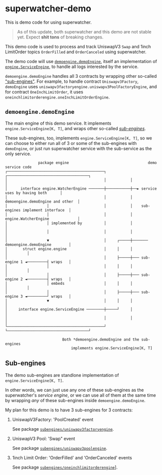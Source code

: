 # superwatcher-demo

This is demo code for using superwatcher.

> As of this update, both superwatcher and this demo are not stable yet.
> Expect **shit tons** of breaking changes.

This demo code is used to process and track UniswapV3 `Swap`
and 1inch LimitOrder topics `OrderFilled` and `OrderCanceled` using superwatcher.

The demo code will use [`demoengine.demoEngine`](./domain/usecase/demoengine/engine.go),
itself an implementation of [`engine.ServiceEngine`](/domain/usecase/engine/external_service_engine.go),
to handle all logs interested by the service.

`demoengine.demoEngine` handles all 3 contracts by wrapping other so-called ["sub-engines"](./domain/usecase/subenines).
For example, to handle contract `Uniswapv3Factory`, `demoEngine` uses `uniswapv3factoryengine.uniswapv3PoolFactoryEngine`,
and for contract `OneInchLimitOrder`, it uses `oneinchlimitorderengine.oneInchLimitOrderEngine`.

## `demoengine.demoEngine`

The main engine of this demo service. It implements `engine.ServiceEngine[K, T]`,
and wraps other so-called [_sub-engines_](./domain/usecase/subengines/).

These sub-engines, too, implements `engine.ServiceEngine[K, T]`, so we can choose
to either run all of 3 or some of the sub-engines with `demoEngine`,
or just run superwatcher service with the sub-service as the only service.

```text
               package engine                                    demo service code
┌────────────────────────────────────────────┐           ┌─────────────────────────────────────┐
│                                            │           │                                     │
│      interface engine.WatcherEngine ───────┼───────────┼──► service uses by having both      │
│                                            │           │    demoengine.demoEngine and other  │
│                  │                         │           │    sub-engines implement interface  │
│                  │                         │           │    engine.WatcherEngine             │
│                  │ implemented by          │           │                                     │
│                  │                         │           │                                     │
│                  ▼                         │     ┌─────┼─────── demoengine.demoEngine        │
│       struct engine.engine                 │     │     │                           │         │
│                                            │     ├─────┼─── sub-engine 1 ◄─────────┤ wraps   │
│                  │                         │     │     │                           │         │
│                  │                         │     ├─────┼─── sub-engine 2 ◄─────────┤ wraps   │
│                  │ embeds                  │     │     │                           │         │
│                  │                         │     ├─────┼─── sub-engine 3 ◄─────────┘ wraps   │
│                  ▼                         │     │     │                                     │
│     interface engine.ServiceEngine ────────┼─────┘     │                                     │
│                                            │           │                                     │
└────────────────────────────────────────────┘           └─────────────────────────────────────┘

                          Both *demoengine.demoEngine and the sub-engines
                              implements engine.ServiceEngine[K, T]
```

## Sub-engines

The demo sub-engines are standlone implementation of `engine.ServiceEngine[K, T]`.

In other words, we can just use any one of these sub-engines as the
superwatcher's _service engine_, or we can use all of them at the same time by
wrapping _any_ of these sub-engines inside `demoengine.demoEngine`.

My plan for this demo is to have 3 sub-engines for 3 contracts:

1. UniswapV3Factory: 'PoolCreated' event

   See package [`subengines/uniswapv3factoryengine`](./domain/usecase/subengines/uniswapv3factoryengine/).

2. UniswapV3 Pool: 'Swap" event

   See package [`subengines/uniswapv3poolengine`](./domain/usecase/subengines/uniswapv3poolengine/).

3. 1inch Limit Order: 'OrderFilled' and 'OrderCanceled' events

   See package [`subengines/oneinchlimitorderengine`](./domain/usecase/subengines/oneinchlimitorderengine/)].
